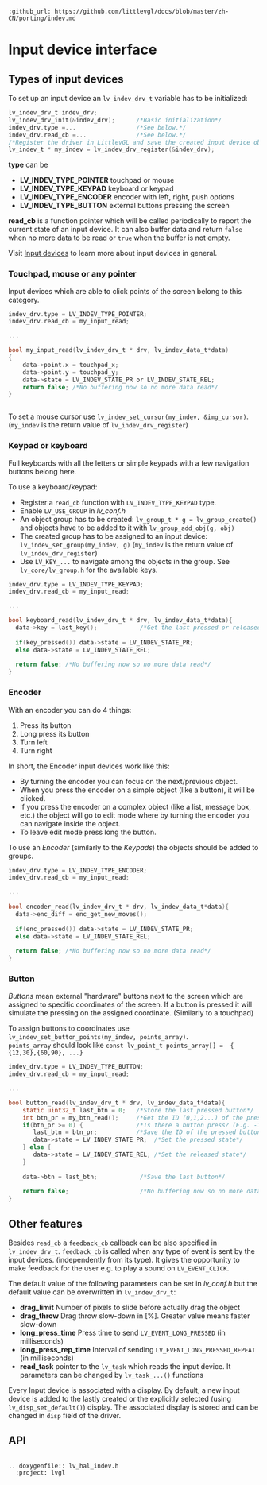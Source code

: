 ```eval_rst
:github_url: https://github.com/littlevgl/docs/blob/master/zh-CN/porting/indev.md
```
# Input device interface

## Types of input devices

To set up an input device an `lv_indev_drv_t` variable has to be initialized:

```c
lv_indev_drv_t indev_drv;
lv_indev_drv_init(&indev_drv);      /*Basic initialization*/
indev_drv.type =...                 /*See below.*/
indev_drv.read_cb =...              /*See below.*/
/*Register the driver in LittlevGL and save the created input device object*/
lv_indev_t * my_indev = lv_indev_drv_register(&indev_drv);
```

**type** can be 
- **LV_INDEV_TYPE_POINTER** touchpad or mouse
- **LV_INDEV_TYPE_KEYPAD** keyboard or keypad
- **LV_INDEV_TYPE_ENCODER** encoder with left, right, push options
- **LV_INDEV_TYPE_BUTTON** external buttons pressing the screen
  
**read_cb** is a function pointer which will be called periodically to report the current state of an input device. 
It can also buffer data and return `false` when no more data to be read or `true` when the buffer is not empty.


Visit [Input devices](/overview/indev) to learn more about input devices in general.


###  Touchpad, mouse or any pointer
Input devices which are able to click points of the screen belong to this category. 

```c
indev_drv.type = LV_INDEV_TYPE_POINTER;
indev_drv.read_cb = my_input_read;

...

bool my_input_read(lv_indev_drv_t * drv, lv_indev_data_t*data)
{
    data->point.x = touchpad_x; 
    data->point.y = touchpad_y;
    data->state = LV_INDEV_STATE_PR or LV_INDEV_STATE_REL;
    return false; /*No buffering now so no more data read*/
}
```

``` important::  Touchpad drivers must return the last X/Y coordinates even when the state is *LV_INDEV_STATE_REL*.
```

To set a mouse cursor use `lv_indev_set_cursor(my_indev, &img_cursor)`. (`my_indev` is the return value of `lv_indev_drv_register`) 

### Keypad or keyboard 

Full keyboards with all the letters or simple keypads with a few navigation buttons belong here.

To use a keyboard/keypad:
- Register a `read_cb` function with `LV_INDEV_TYPE_KEYPAD` type.
- Enable `LV_USE_GROUP` in *lv_conf.h*
- An object group has to be created: `lv_group_t * g = lv_group_create()`  and objects have to be added to it with `lv_group_add_obj(g, obj)`
- The created group has to be assigned to an input device: `lv_indev_set_group(my_indev, g)` (`my_indev` is the return value of `lv_indev_drv_register`)
- Use `LV_KEY_...` to navigate among the objects in the group. See `lv_core/lv_group.h` for the available keys.

```c
indev_drv.type = LV_INDEV_TYPE_KEYPAD;
indev_drv.read_cb = my_input_read;

...

bool keyboard_read(lv_indev_drv_t * drv, lv_indev_data_t*data){
  data->key = last_key();            /*Get the last pressed or released key*/
  
  if(key_pressed()) data->state = LV_INDEV_STATE_PR;
  else data->state = LV_INDEV_STATE_REL;
  
  return false; /*No buffering now so no more data read*/
}
```

### Encoder 
With an encoder you can do 4 things:
1. Press its button
2. Long press its button
3. Turn left
4. Turn right

In short, the Encoder input devices work like this:
- By turning the encoder you can focus on the next/previous object. 
- When you press the encoder on a simple object (like a button), it will be clicked. 
- If you press the encoder on a complex object (like a list, message box, etc.) the object will go to edit mode where by turning the encoder you can navigate inside the object. 
- To leave edit mode press long the button.


To use an *Encoder* (similarly to the *Keypads*) the objects should be added to groups.


```c
indev_drv.type = LV_INDEV_TYPE_ENCODER;
indev_drv.read_cb = my_input_read;

... 
 
bool encoder_read(lv_indev_drv_t * drv, lv_indev_data_t*data){
  data->enc_diff = enc_get_new_moves();
  
  if(enc_pressed()) data->state = LV_INDEV_STATE_PR;
  else data->state = LV_INDEV_STATE_REL;
  
  return false; /*No buffering now so no more data read*/
}
```

### Button 
*Buttons* mean external "hardware" buttons next to the screen which are assigned to specific coordinates of the screen. 
If a button is pressed it will simulate the pressing on the assigned coordinate. (Similarly to a touchpad)

To assign buttons to coordinates use `lv_indev_set_button_points(my_indev, points_array)`.   
`points_array` should look like `const lv_point_t points_array[] =  { {12,30},{60,90}, ...}`

```c
indev_drv.type = LV_INDEV_TYPE_BUTTON;
indev_drv.read_cb = my_input_read;

...

bool button_read(lv_indev_drv_t * drv, lv_indev_data_t*data){
    static uint32_t last_btn = 0;   /*Store the last pressed button*/ 
    int btn_pr = my_btn_read();     /*Get the ID (0,1,2...) of the pressed button*/
    if(btn_pr >= 0) {               /*Is there a button press? (E.g. -1 indicated no button was pressed)*/
       last_btn = btn_pr;           /*Save the ID of the pressed button*/
       data->state = LV_INDEV_STATE_PR;  /*Set the pressed state*/
    } else {
       data->state = LV_INDEV_STATE_REL; /*Set the released state*/
    }
  
    data->btn = last_btn;            /*Save the last button*/
   
    return false;                    /*No buffering now so no more data read*/
}
```

## Other features

Besides `read_cb` a `feedback_cb` callback can be also specified in `lv_indev_drv_t`. 
`feedback_cb` is called when any type of event is sent by the input devices. (independently from its type). It gives the opportunity to make feedback for the user e.g. to play a sound on `LV_EVENT_CLICK`.

The default value of the following parameters can be set in *lv_conf.h* but the default value can be overwritten in `lv_indev_drv_t`:
- **drag_limit** Number of pixels to slide before actually drag the object
- **drag_throw**  Drag throw slow-down in [%]. Greater value means faster slow-down
- **long_press_time** Press time to send `LV_EVENT_LONG_PRESSED` (in milliseconds)
- **long_press_rep_time** Interval of sending `LV_EVENT_LONG_PRESSED_REPEAT` (in milliseconds)
- **read_task** pointer to the `lv_task` which reads the input device. It parameters can be changed by `lv_task_...()` functions 


Every Input device is associated with a display. By default, a new input device is added to the lastly created or the explicitly selected (using `lv_disp_set_default()`) display. 
The associated display is stored and can be changed in `disp` field of the driver.


## API 

```eval_rst

.. doxygenfile:: lv_hal_indev.h
  :project: lvgl
        
```
